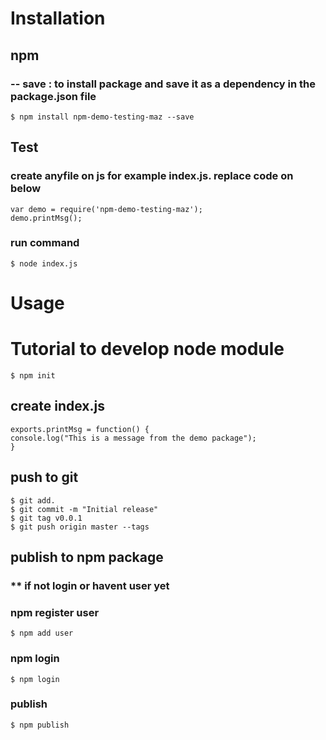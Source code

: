 # Installation

## npm

### -- save : to install package and save it as a dependency in the package.json file
```shell
$ npm install npm-demo-testing-maz --save
```

## Test

### create anyfile on js for example index.js. replace code on below
```shell
var demo = require('npm-demo-testing-maz');
demo.printMsg();
```

### run command
```shell
$ node index.js
```

# Usage

# Tutorial to develop node module
```shell
$ npm init
```

## create index.js
```shell
exports.printMsg = function() {
console.log("This is a message from the demo package");
}
```

## push to git
```shell
$ git add.
$ git commit -m "Initial release"
$ git tag v0.0.1 
$ git push origin master --tags
```

## publish to npm package
### ** if not login or havent user yet
### npm register user
```shell
$ npm add user 
```
### npm login
```shell
$ npm login
```

### publish
```shell
$ npm publish
```

